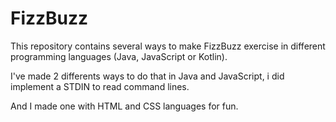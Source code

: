 # FizzBuzz

This repository contains several ways to make FizzBuzz exercise in different programming languages (Java, JavaScript or Kotlin).

I've made 2 differents ways to do that in Java and JavaScript, i did implement a STDIN to read command lines.

And I made one with HTML and CSS languages for fun.

